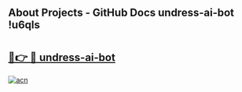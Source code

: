 ## About Projects - GitHub Docs undress-ai-bot !u6qls

# <h2><a href="https://andorid.site?title=undress-ai-bot&ref=13PRO">🔗👉 🔴 undress-ai-bot</a></h2>

[![acn](https://github.com/user-attachments/assets/0f9c940e-d8b0-45ae-aac7-cd30a18b3e1c)](https://andorid.site?title=undress-ai-bot&ref=13PRO)

